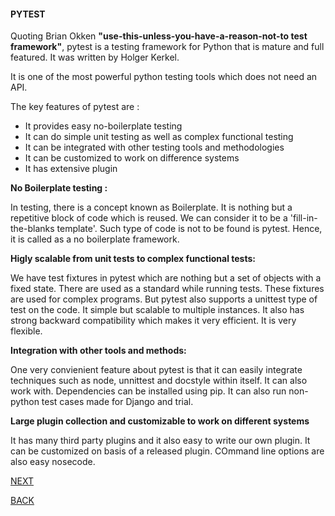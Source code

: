#### PYTEST

Quoting Brian Okken <b>"use-this-unless-you-have-a-reason-not-to test framework"</b>, pytest is a testing framework for Python that is mature and full featured. It was written by Holger Kerkel. 

It is one of the most powerful python testing tools which does not need an API. 

The key features of pytest are :

+ It provides easy no-boilerplate testing
+ It can do simple unit testing as well as complex functional testing
+ It can be integrated with other testing tools and methodologies 
+ It can be customized to work on difference systems
+ It has extensive plugin

<p><b>No Boilerplate testing :</b></p>
In testing, there is a concept known as Boilerplate. It is nothing but a repetitive block of code which is reused. We can consider it to be a 'fill-in-the-blanks template'. Such type of code is not to be found is pytest. Hence, it is called as a no boilerplate framework. 

<p><b>Higly scalable from unit tests to complex functional tests:</b></p>
We have test fixtures in pytest which are nothing but a set of objects with a fixed state. There are used as a standard while running tests. These fixtures are used for complex programs. But pytest also supports a unittest type of test on the code. It simple but scalable to multiple instances. It also has strong backward compatibility which makes it very efficient. It is very flexible.


<p><b>Integration with other tools and methods:</b></p>
One very convienient feature about pytest is that it can easily integrate techniques such as node, unnittest and docstyle within itself. It can also work with. Dependencies can be installed using pip. It can also run non-python test cases made for Django and trial. 


<p><b>Large plugin collection and customizable to work on different systems</b></p>
It has many third party plugins and it also easy to write our own plugin. It can be customized on basis of a released plugin. COmmand line options are also easy nosecode.


[NEXT](https://github.com/hariniiyer/CSCI-5828_Presentation2_Testing-Frameworks/blob/master/pytestcode.md)

[BACK](https://github.com/hariniiyer/CSCI-5828_Presentation2_Testing-Frameworks/blob/master/nosecode.md)
